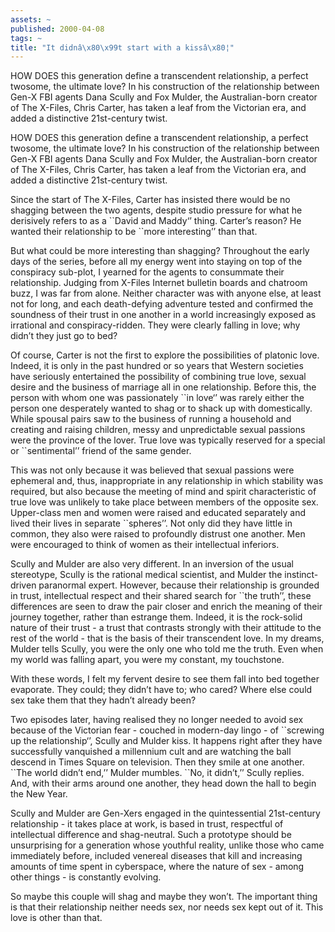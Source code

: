 ```yaml
---
assets: ~
published: 2000-04-08
tags: ~
title: "It didnâ\x80\x99t start with a kissâ\x80¦"
---
```

HOW DOES this generation define a transcendent relationship, a perfect
twosome, the ultimate love? In his construction of the relationship
between Gen-X FBI agents Dana Scully and Fox Mulder, the Australian-born
creator of The X-Files, Chris Carter, has taken a leaf from the
Victorian era, and added a distinctive 21st-century twist.

HOW DOES this generation define a transcendent relationship, a perfect
twosome, the ultimate love? In his construction of the relationship
between Gen-X FBI agents Dana Scully and Fox Mulder, the Australian-born
creator of The X-Files, Chris Carter, has taken a leaf from the
Victorian era, and added a distinctive 21st-century twist.

Since the start of The X-Files, Carter has insisted there would be no
shagging between the two agents, despite studio pressure for what he
derisively refers to as a \`\`David and Maddy‘’ thing. Carter’s reason?
He wanted their relationship to be \`\`more interesting’’ than that.

But what could be more interesting than shagging? Throughout the early
days of the series, before all my energy went into staying on top of the
conspiracy sub-plot, I yearned for the agents to consummate their
relationship. Judging from X-Files Internet bulletin boards and chatroom
buzz, I was far from alone. Neither character was with anyone else, at
least not for long, and each death-defying adventure tested and
confirmed the soundness of their trust in one another in a world
increasingly exposed as irrational and conspiracy-ridden. They were
clearly falling in love; why didn’t they just go to bed?

Of course, Carter is not the first to explore the possibilities of
platonic love. Indeed, it is only in the past hundred or so years that
Western societies have seriously entertained the possibility of
combining true love, sexual desire and the business of marriage all in
one relationship. Before this, the person with whom one was passionately
\`\`in love‘’ was rarely either the person one desperately wanted to
shag or to shack up with domestically. While spousal pairs saw to the
business of running a household and creating and raising children, messy
and unpredictable sexual passions were the province of the lover. True
love was typically reserved for a special or \`\`sentimental’’ friend of
the same gender.

This was not only because it was believed that sexual passions were
ephemeral and, thus, inappropriate in any relationship in which
stability was required, but also because the meeting of mind and spirit
characteristic of true love was unlikely to take place between members
of the opposite sex. Upper-class men and women were raised and educated
separately and lived their lives in separate \`\`spheres’’. Not only did
they have little in common, they also were raised to profoundly distrust
one another. Men were encouraged to think of women as their intellectual
inferiors.

Scully and Mulder are also very different. In an inversion of the usual
stereotype, Scully is the rational medical scientist, and Mulder the
instinct-driven paranormal expert. However, because their relationship
is grounded in trust, intellectual respect and their shared search for
\`\`the truth’’, these differences are seen to draw the pair closer and
enrich the meaning of their journey together, rather than estrange them.
Indeed, it is the rock-solid nature of their trust - a trust that
contrasts strongly with their attitude to the rest of the world - that
is the basis of their transcendent love. In my dreams, Mulder tells
Scully, you were the only one who told me the truth. Even when my world
was falling apart, you were my constant, my touchstone.

With these words, I felt my fervent desire to see them fall into bed
together evaporate. They could; they didn’t have to; who cared? Where
else could sex take them that they hadn’t already been?

Two episodes later, having realised they no longer needed to avoid sex
because of the Victorian fear - couched in modern-day lingo - of
\`\`screwing up the relationship‘’, Scully and Mulder kiss. It happens
right after they have successfully vanquished a millennium cult and are
watching the ball descend in Times Square on television. Then they smile
at one another. \`\`The world didn’t end,’’ Mulder mumbles. \`\`No, it
didn’t,’’ Scully replies. And, with their arms around one another, they
head down the hall to begin the New Year.

Scully and Mulder are Gen-Xers engaged in the quintessential
21st-century relationship - it takes place at work, is based in trust,
respectful of intellectual difference and shag-neutral. Such a prototype
should be unsurprising for a generation whose youthful reality, unlike
those who came immediately before, included venereal diseases that kill
and increasing amounts of time spent in cyberspace, where the nature of
sex - among other things - is constantly evolving.

So maybe this couple will shag and maybe they won’t. The important thing
is that their relationship neither needs sex, nor needs sex kept out of
it. This love is other than that.